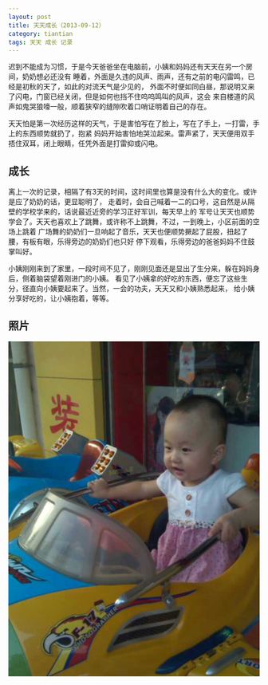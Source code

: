 ```yaml
---
layout: post
title: 天天成长（2013-09-12）
category: tiantian
tags: 天天 成长 记录
---
```


迟到不能成为习惯，于是今天爸爸坐在电脑前，小姨和妈妈还有天天在另一个房间，奶奶想必还没有
睡着，外面是久违的风声、雨声，还有之前的电闪雷鸣，已经是初秋的天了，如此的对流天气是少见的，
外面不时便如同白昼，那说明又来了闪电，门窗已经关闭，但是如何也挡不住呜呜鸣叫的风声，这会
来自楼道的风声如鬼哭狼嚎一般，顺着狭窄的缝隙吹着口哨证明着自己的存在。

天天怕是第一次经历这样的天气，于是害怕写在了脸上，写在了手上，一打雷，手上的东西顺势就扔了，抱紧
妈妈开始害怕地哭泣起来。雷声紧了，天天便用双手捂住双耳，闭上眼睛，任凭外面是打雷抑或闪电。

## 成长

离上一次的记录，相隔了有3天的时间，这时间里也算是没有什么大的变化。或许是应了奶奶的话，更显聪明了，
走着时，会自己喊着一二的口号，这自然是从隔壁的学校学来的，话说最近近旁的学习正好军训，每天早上的
军号让天天也顺势学会了。天天也喜欢上了跳舞，或许称不上跳舞，不过，一到晚上，小区前面的空场上跳着
广场舞的奶奶们一旦响起了音乐，天天也便顺势撅起了屁股，扭起了腰，有板有眼，乐得旁边的奶奶们也只好
停下观看，乐得旁边的爸爸妈妈不住鼓掌叫好。

小姨刚刚来到了家里，一段时间不见了，刚刚见面还是显出了生分来，躲在妈妈身后，侧着脑袋望着刚进门的小姨。
看见了小姨拿的好吃的东西，便忘了这些生分，径直向小姨要起来了。当然，一会的功夫，天天又和小姨熟悉起来，
给小姨分享好吃的，让小姨抱着，等等。

## 照片

![tiantian](/assets/images/tiantian20130913.jpg)
